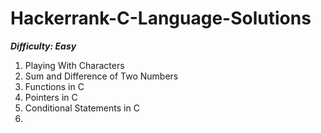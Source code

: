 # Hackerrank-C-Language-Solutions

_**Difficulty: Easy**_

1. Playing With Characters
2. Sum and Difference of Two Numbers
3. Functions in C
4. Pointers in C
5. Conditional Statements in C
6. 

